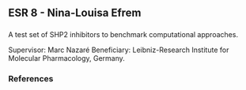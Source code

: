 ## ESR 8 - Nina-Louisa Efrem
### 
A test set of SHP2 inhibitors to benchmark computational approaches. 

Supervisor: Marc Nazaré
Beneficiary: Leibniz-Research Institute for Molecular Pharmacology, Germany.  

### References
